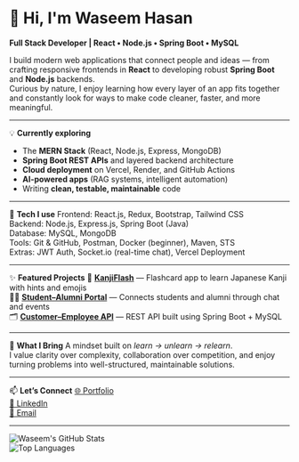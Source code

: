 # 👋 Hi, I'm **Waseem Hasan**

**Full Stack Developer | React • Node.js • Spring Boot • MySQL**

I build modern web applications that connect people and ideas — from crafting responsive frontends in **React** to developing robust **Spring Boot** and **Node.js** backends.  
Curious by nature, I enjoy learning how every layer of an app fits together and constantly look for ways to make code cleaner, faster, and more meaningful.

---

💡 **Currently exploring**
- The **MERN Stack** (React, Node.js, Express, MongoDB)
- **Spring Boot REST APIs** and layered backend architecture
- **Cloud deployment** on Vercel, Render, and GitHub Actions
- **AI-powered apps** (RAG systems, intelligent automation)
- Writing **clean, testable, maintainable** code

---

🧰 **Tech I use**
Frontend: React.js, Redux, Bootstrap, Tailwind CSS  
Backend: Node.js, Express.js, Spring Boot (Java)  
Database: MySQL, MongoDB  
Tools: Git & GitHub, Postman, Docker (beginner), Maven, STS  
Extras: JWT Auth, Socket.io (real-time chat), Vercel Deployment

---

✨ **Featured Projects**
🎴 [**KanjiFlash**](#) — Flashcard app to learn Japanese Kanji with hints and emojis  
🧑‍🎓 [**Student–Alumni Portal**](#) — Connects students and alumni through chat and events  
🗂️ [**Customer–Employee API**](#) — REST API built using Spring Boot + MySQL  

---

🌱 **What I Bring**
A mindset built on *learn → unlearn → relearn*.  
I value clarity over complexity, collaboration over competition, and enjoy turning problems into well-structured, maintainable solutions.

---

📫 **Let’s Connect**
[🌐 Portfolio](https://portfoliobywaseem.vercel.app)  
[💼 LinkedIn](www.linkedin.com/in/waseemhasanwise)  
[📧 Email](mailto:waseem.devmail@gmail.com)

---

![Waseem's GitHub Stats](https://github-readme-stats.vercel.app/api?username=cyber2048&show_icons=true&theme=tokyonight)  
![Top Languages](https://github-readme-stats.vercel.app/api/top-langs/?username=cyber2048&layout=compact&theme=tokyonight)

